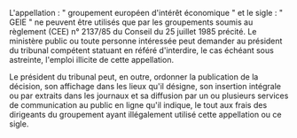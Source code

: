 L'appellation : " groupement européen d'intérêt économique " et le sigle : " GEIE " ne peuvent être utilisés que par les groupements soumis au règlement (CEE) n° 2137/85 du Conseil du 25 juillet 1985 précité. Le ministère public ou toute personne intéressée peut demander au président du tribunal compétent statuant en référé d'interdire, le cas échéant sous astreinte, l'emploi illicite de cette appellation.

Le président du tribunal peut, en outre, ordonner la publication de la décision, son affichage dans les lieux qu'il désigne, son insertion intégrale ou par extraits dans les journaux et sa diffusion par un ou plusieurs services de communication au public en ligne qu'il indique, le tout aux frais des dirigeants du groupement ayant illégalement utilisé cette appellation ou ce sigle.
